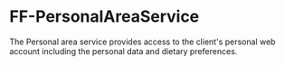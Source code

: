 # FF-PersonalAreaService
The Personal area service provides access to the client's personal web account including the personal data and dietary preferences.
